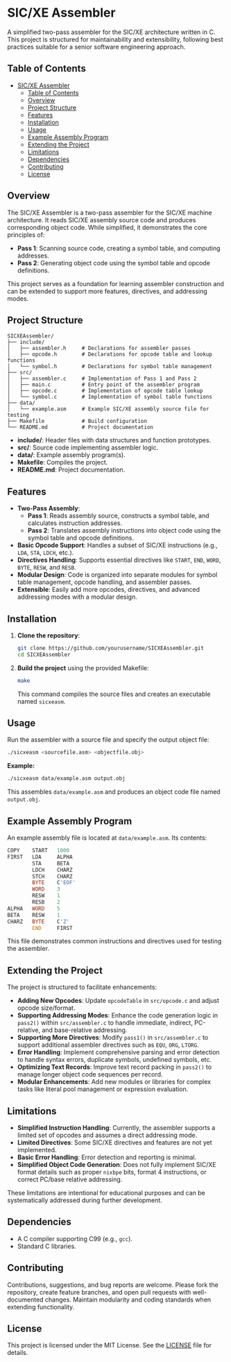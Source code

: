 
# SIC/XE Assembler

A simplified two-pass assembler for the SIC/XE architecture written in C. This project is structured for maintainability and extensibility, following best practices suitable for a senior software engineering approach. 

## Table of Contents

- [SIC/XE Assembler](#sicxe-assembler)
  - [Table of Contents](#table-of-contents)
  - [Overview](#overview)
  - [Project Structure](#project-structure)
  - [Features](#features)
  - [Installation](#installation)
  - [Usage](#usage)
  - [Example Assembly Program](#example-assembly-program)
  - [Extending the Project](#extending-the-project)
  - [Limitations](#limitations)
  - [Dependencies](#dependencies)
  - [Contributing](#contributing)
  - [License](#license)

## Overview

The SIC/XE Assembler is a two-pass assembler for the SIC/XE machine architecture. It reads SIC/XE assembly source code and produces corresponding object code. While simplified, it demonstrates the core principles of:
- **Pass 1**: Scanning source code, creating a symbol table, and computing addresses.
- **Pass 2**: Generating object code using the symbol table and opcode definitions.

This project serves as a foundation for learning assembler construction and can be extended to support more features, directives, and addressing modes.

## Project Structure

```
SICXEAssembler/
├── include/
│   ├── assembler.h     # Declarations for assembler passes
│   ├── opcode.h        # Declarations for opcode table and lookup functions
│   └── symbol.h        # Declarations for symbol table management
├── src/
│   ├── assembler.c     # Implementation of Pass 1 and Pass 2
│   ├── main.c          # Entry point of the assembler program
│   ├── opcode.c        # Implementation of opcode table lookup
│   └── symbol.c        # Implementation of symbol table functions
├── data/
│   └── example.asm     # Example SIC/XE assembly source file for testing
├── Makefile            # Build configuration
└── README.md           # Project documentation
```

- **include/**: Header files with data structures and function prototypes.
- **src/**: Source code implementing assembler logic.
- **data/**: Example assembly program(s).
- **Makefile**: Compiles the project.
- **README.md**: Project documentation.

## Features

- **Two-Pass Assembly**: 
  - **Pass 1**: Reads assembly source, constructs a symbol table, and calculates instruction addresses.
  - **Pass 2**: Translates assembly instructions into object code using the symbol table and opcode definitions.
- **Basic Opcode Support**: Handles a subset of SIC/XE instructions (e.g., `LDA`, `STA`, `LDCH`, etc.).
- **Directives Handling**: Supports essential directives like `START`, `END`, `WORD`, `BYTE`, `RESW`, and `RESB`.
- **Modular Design**: Code is organized into separate modules for symbol table management, opcode handling, and assembler passes.
- **Extensible**: Easily add more opcodes, directives, and advanced addressing modes with a modular design.

## Installation

1. **Clone the repository**:
   ```bash
   git clone https://github.com/yourusername/SICXEAssembler.git
   cd SICXEAssembler
   ```

2. **Build the project** using the provided Makefile:
   ```bash
   make
   ```
   This command compiles the source files and creates an executable named `sicxeasm`.

## Usage

Run the assembler with a source file and specify the output object file:
```bash
./sicxeasm <sourcefile.asm> <objectfile.obj>
```

**Example:**
```bash
./sicxeasm data/example.asm output.obj
```
This assembles `data/example.asm` and produces an object code file named `output.obj`.

## Example Assembly Program

An example assembly file is located at `data/example.asm`. Its contents:
```asm
COPY    START   1000
FIRST   LDA     ALPHA
        STA     BETA
        LDCH    CHARZ
        STCH    CHARZ
        BYTE    C'EOF'
        WORD    3
        RESW    1
        RESB    2
ALPHA   WORD    5
BETA    RESW    1
CHARZ   BYTE    C'Z'
        END     FIRST
```
This file demonstrates common instructions and directives used for testing the assembler.

## Extending the Project

The project is structured to facilitate enhancements:

- **Adding New Opcodes**: Update `opcodeTable` in `src/opcode.c` and adjust opcode size/format.
- **Supporting Addressing Modes**: Enhance the code generation logic in `pass2()` within `src/assembler.c` to handle immediate, indirect, PC-relative, and base-relative addressing.
- **Supporting More Directives**: Modify `pass1()` in `src/assembler.c` to support additional assembler directives such as `EQU`, `ORG`, `LTORG`.
- **Error Handling**: Implement comprehensive parsing and error detection to handle syntax errors, duplicate symbols, undefined symbols, etc.
- **Optimizing Text Records**: Improve text record packing in `pass2()` to manage longer object code sequences per record.
- **Modular Enhancements**: Add new modules or libraries for complex tasks like literal pool management or expression evaluation.

## Limitations

- **Simplified Instruction Handling**: Currently, the assembler supports a limited set of opcodes and assumes a direct addressing mode.
- **Limited Directives**: Some SIC/XE directives and features are not yet implemented.
- **Basic Error Handling**: Error detection and reporting is minimal.
- **Simplified Object Code Generation**: Does not fully implement SIC/XE format details such as proper `nixbpe` bits, format 4 instructions, or correct PC/base relative addressing.

These limitations are intentional for educational purposes and can be systematically addressed during further development.

## Dependencies

- A C compiler supporting C99 (e.g., `gcc`).
- Standard C libraries.

## Contributing

Contributions, suggestions, and bug reports are welcome. Please fork the repository, create feature branches, and open pull requests with well-documented changes. Maintain modularity and coding standards when extending functionality.

## License

This project is licensed under the MIT License. See the [LICENSE](LICENSE) file for details.
